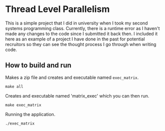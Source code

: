 # Thread Level Parallelism

This is a simple project that I did in university when I took my second systems programming class. Currently, there is a runtime error as I haven't made any changes to the code since I submitted it back then. I included it here as an example of a project I have done in the past for potential recruitors so they can see the thought process I go through when writing code.

## How to build and run
Makes a zip file and creates and executable named `exec_matrix`.
```Make
make all 
```
Creates and executable named 'matrix_exec' which you can then run.
```Make
make exec_matrix
```

Running the application.
```Make
./exec_matrix
```
